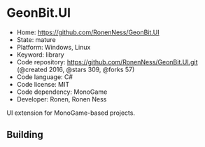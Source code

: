 # GeonBit.UI

- Home: https://github.com/RonenNess/GeonBit.UI
- State: mature
- Platform: Windows, Linux
- Keyword: library
- Code repository: https://github.com/RonenNess/GeonBit.UI.git (@created 2016, @stars 309, @forks 57)
- Code language: C#
- Code license: MIT
- Code dependency: MonoGame
- Developer: Ronen, Ronen Ness

UI extension for MonoGame-based projects.

## Building
